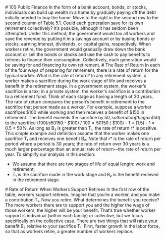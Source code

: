 \# 100 Public Finance In the form of a bank account, bonds, or stocks, individuals can build up wealth in a home by gradually paying off the debt initially needed to buy the home. Move to the right in the second row to the second column of Table 5.1. Could each generation save for its own retirement collectively? It’s possible, although it has seldom been attempted. Under this method, the government would tax all workers and save the revenue by putting it in a savings account or by buying bonds or stocks, earning interest, dividends, or capital gains, respectively. When workers retire, the government would gradually draw down the bank account or sell the bonds or stocks and use the cash to pay benefits to retirees to finance their consumption. Collectively, each generation would be saving for and financing its own retirement. # The Rate of Return In each of the four ways of preparing for retirement, there is a rate of return for the typical worker. What is the rate of return? In any retirement system, a worker makes a sacrifice during the work stage of life and receives a benefit in the retirement stage. In a government system, the worker’s sacrifice is a tax; in a private system, the worker’s sacrifice is a contribution to a retirement fund. Think of each stage as having a length of 30 years. The rate of return compares the person’s benefit in retirement to the sacrifice that person made as a worker. For example, suppose a worker sacrifices $100 while working and then receives a benefit of $150 in retirement. The benefit exceeds the sacrifice by $50, so the ratio of the gain ($50) to the sacrifice ($100) is 50%—hence, the rate of return (on the sacrifice) is 50%. So the rate of return r\* is defined as: (B₂ - T₁) / T₁ r\* = (B₂ - T₁) / T₁ where B₂ is the person’s benefit as a retiree (in the second stage of life) and T₁ is the sacrifice that person made as a worker (in the first stage of life). As indicated above, there are two equivalent formulas for the rate of return. From the first, r\* = ($150 - $100) / $100 = 50%; from the second, r\* = ($150 / $100) - 1 = (1.5) - 1 = 0.5 = 50%. As long as B₂ is greater than T₁, the rate of return r\* is positive. This simple example and definition assume that the worker makes one sacrifice T₁ and receives one benefit B₂. Note that r\* is the rate of return per period where a period is 30 years; the rate of return over 30 years is a much larger percentage than an annual rate of return—the rate of return per year. To simplify our analysis in this section:

* We assume that there are two stages of life of equal length: work and retirement;
* T₁ is the sacrifice made in the work stage and B₂ is the benefit received in the retirement stage.

\# Rate of Return When Workers Support Retirees In the first row of the table, workers support retirees. Imagine that you’re a worker, and you make a contribution T₁. Now you retire. What determines the benefit you receive? The more workers there are to support you and the higher the wage of those workers, the higher will be your benefit. That’s true whether worker support is individual (within each family) or collective, but we focus specifically on the collective case. There are two things that will raise your benefit B₂ relative to your sacrifice T₁. First, faster growth in the labor force, so that as workers retire, a greater number of workers replace.